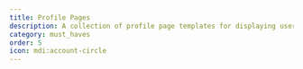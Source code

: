 ```yaml
---
title: Profile Pages
description: A collection of profile page templates for displaying user information and managing user data. These templates provide various layouts and styles for presenting user profiles in an engaging and functional way.
category: must_haves
order: 5
icon: mdi:account-circle
---
```

